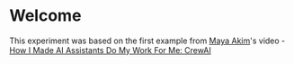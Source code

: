 # Welcome

This experiment was based on the first example from [Maya Akim](https://www.youtube.com/@maya-akim)'s video - [How I Made AI Assistants Do My Work For Me: CrewAI](https://www.youtube.com/watch?v=kJvXT25LkwA)
